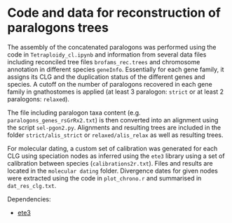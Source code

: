 

# Code and data for reconstruction of paralogons trees

The assembly of the concatenated paralogons was performed using the code in `Tetraploidy_cl.ipynb` and information from several data files including reconciled tree files `brofams_rec.trees` and chromosome annotation in different species `geneInfo`. Essentially for each gene family, it assigns its CLG and the duplication status of the different genes and species. A cutoff on the number of paralogons recovered in each gene family in gnathostomes is applied (at least 3 paralogon: `strict` or at least 2 paralogons: `relaxed`). 

The file including paralogon taxa content (e.g. `paralogons_genes_rsGrRx2.txt`) is then converted into an alignment using the script `sel-pgon2.py`. Alignments and resulting trees are included in the folder  `strict/alis_strict` or `relaxed/alis_relax` as well as resulting trees. 

For molecular dating, a custom set of calibration was generated for each CLG using speciation nodes as inferred using the 
`ete3` library using a set of calibration between species (`calibrations2r.txt`). Files and results are located in the `molecular dating` folder. Divergence dates for given nodes were extracted using the code in `plot_chrono.r` and summarised in `dat_res_clg.txt`. 

Dependencies: 
- [ete3](http://etetoolkit.org/)